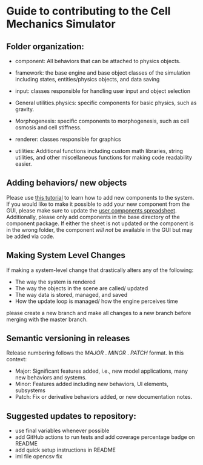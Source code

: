 # Guide to contributing to the Cell Mechanics Simulator

## Folder organization:

- component: All behaviors that can be attached to physics objects.

- framework: the base engine and base object classes of the simulation including states, entities/physics objects, and data saving

- input: classes responsible for handling user input and object selection

- General utilities.physics: specific components for basic physics, such as gravity.

- Morphogenesis: specific components to morphogenesis, such as cell osmosis and cell stiffness.

- renderer: classes responsible for graphics

- utilities: Additional functions including custom math libraries, string utilities, and other miscellaneous functions for making code readability easier.


## Adding behaviors/ new objects

Please use [this tutorial](https://github.com/jsutlive/Cell-Mechanics-Simulator/wiki/Example:-Writing-a-New-Component) to learn how to add new components to the system. If you would like to make it possible to add your new component from the GUI, please make sure to update the [user components spreadsheet](https://github.com/jsutlive/Cell-Mechanics-Simulator/blob/master/assets/UserComponents.csv). Additionally, please only add components in the base directory of the component package. If either the sheet is not updated or the component is in the wrong folder, the component _will not_ be available in the GUI but may be added via code. 

## Making System Level Changes

If making a system-level change that drastically alters any of the following:
    
- The way the system is rendered
- The way the objects in the scene are called/ updated
- The way data is stored, managed, and saved
- How the update loop is managed/ how the engine perceives time

please create a new branch and make all changes to a new branch before merging with the master branch.

## Semantic versioning in releases

Release numbering follows the _MAJOR_ . _MINOR_ . _PATCH_ format. In this context:
 - Major: Significant features added, i.e., new model applications, many new behaviors and systems.
 - Minor: Features added including new behaviors, UI elements, subsystems
 - Patch: Fix or derivative behaviors added, or new documentation notes.

## Suggested updates to repository:

- use final variables whenever possible
- add GitHub actions to run tests and add coverage percentage badge on README
- add quick setup instructions in README
- iml file opencsv fix

